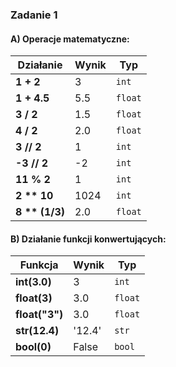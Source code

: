 ### Zadanie 1

#### A) Operacje matematyczne:
| Działanie         | Wynik   | Typ    |
|-------------------|---------|--------|
| **1 + 2**         | 3       | `int`  |
| **1 + 4.5**       | 5.5     | `float`|
| **3 / 2**         | 1.5     | `float`|
| **4 / 2**         | 2.0     | `float`|
| **3 // 2**        | 1       | `int`  |
| **-3 // 2**       | -2      | `int`  |
| **11 % 2**        | 1       | `int`  |
| **2 ** 10**       | 1024    | `int`  |
| **8 ** (1/3)**    | 2.0     | `float`|

#### B) Działanie funkcji konwertujących:
| Funkcja           | Wynik   | Typ    |
|-------------------|---------|--------|
| **int(3.0)**      | 3       | `int`  |
| **float(3)**      | 3.0     | `float`|
| **float("3")**    | 3.0     | `float`|
| **str(12.4)**     | '12.4'  | `str`  |
| **bool(0)**       | False   | `bool` |